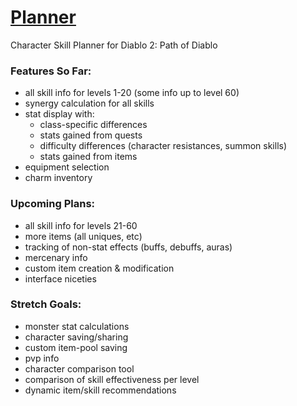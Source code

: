 # [Planner](https://moreina.github.io/planner/)
Character Skill Planner for Diablo 2: Path of Diablo

### Features So Far:
* all skill info for levels 1-20 (some info up to level 60)
* synergy calculation for all skills
* stat display with:
  * class-specific differences
  * stats gained from quests
  * difficulty differences (character resistances, summon skills)
  * stats gained from items
* equipment selection
* charm inventory

### Upcoming Plans:
* all skill info for levels 21-60
* more items (all uniques, etc)
* tracking of non-stat effects (buffs, debuffs, auras)
* mercenary info
* custom item creation & modification
* interface niceties

### Stretch Goals:
* monster stat calculations
* character saving/sharing
* custom item-pool saving
* pvp info
* character comparison tool
* comparison of skill effectiveness per level
* dynamic item/skill recommendations
